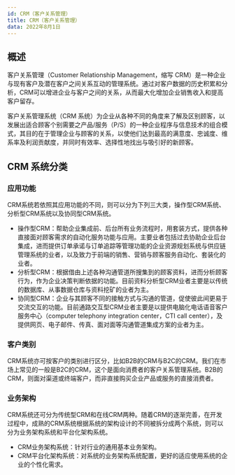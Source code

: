 ```yaml
---
id: CRM（客户关系管理）
title: CRM（客户关系管理）
data: 2022年8月1日
---
```

## 概述

客户关系管理（Customer Relationship Management，缩写 CRM）是一种企业与现有客户及潜在客户之间关系互动的管理系统。通过对客户数据的历史积累和分析，CRM可以增进企业与客户之间的关系，从而最大化增加企业销售收入和提高客户留存。

客户关系管理系统（CRM 系统）为企业从各种不同的角度来了解及区别顾客，以发展出适合顾客个别需要之产品/服务（P/S）的一种企业程序与信息技术的组合模式，其目的在于管理企业与顾客的关系，以使他们达到最高的满意度、忠诚度、维系率及利润贡献度，并同时有效率、选择性地找出与吸引好的新顾客。

## CRM 系统分类

### 应用功能

CRM系统若依照其应用功能的不同，则可以分为下列三大类，操作型CRM系统、分析型CRM系统以及协同型CRM系统。

- 操作型CRM：帮助企业集成前、后台所有业务流程时，用套装方式，提供各种直接面对顾客需求的自动化服务功能与应用。主要业者包括过去协助企业后台集成，进而提供订单承诺与订单追踪等管理功能的企业资源规划系统与供应链管理系统的业者，以及致力于前端的销售、营销与顾客服务自动化、套装化的业者。
- 分析型CRM：根据借由上述各种沟通管道所搜集到的顾客资料，进而分析顾客行为，作为企业决策判断依据的功能。目前资料分析型CRM业者主要是以传统的数据库、从事数据仓库与资料挖矿的业者为主。
- 协同型CRM：企业与其顾客不同的接触方式与沟通的管道，促使彼此间更易于交流交互的功能。目前通路交互型CRM业者主要是以提供电脑化电话语音客户服务中心（computer telephony integration center，CTI call center），及提供网页、电子邮件、传真、面对面等沟通管道集成方案的业者为主。

### 客户类别

CRM系统亦可按客户的类别进行区分，比如B2B的CRM与B2C的CRM。我们在市场上常见的一般是B2C的CRM，这个是面向消费者的客户关系管理系统。B2B的CRM，则面对渠道或终端客户，而非直接购买企业产品或服务的直接消费者。

### 业务架构

CRM系统还可分为传统型CRM和在线CRM两种。随着CRM的逐渐完善，在开发过程中，成熟的CRM系统根据系统的架构设计的不同被拆分成两个系统，则可以分为业务架构系统和平台化架构系统。

- CRM业务架构系统：针对行业的通用基本业务架构。
- CRM平台化架构系统：对系统的业务架构系统配置，更好的适应使用系统的企业的个性化需求。
